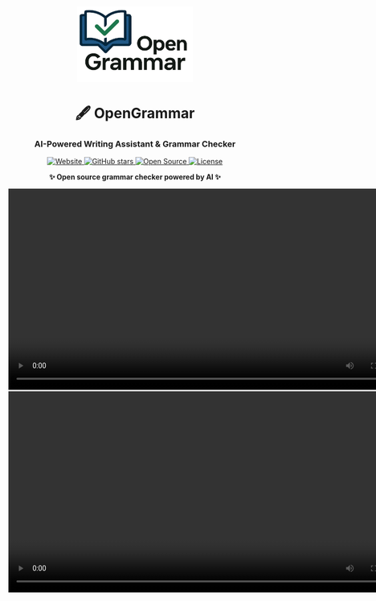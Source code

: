 <div align="center">
  <img src="logo.PNG" alt="OpenGrammar Logo" width="230" height="150">

  <h1>🖋️ OpenGrammar</h1>
  <h3>AI-Powered Writing Assistant & Grammar Checker</h3>

  <p>
    <a href="https://edtechtools.me">
      <img src="https://img.shields.io/badge/Website-edtechtools.me-blue?style=for-the-badge&logo=firefox&logoColor=white" alt="Website">
    </a>
    <a href="https://github.com/muhammadmuneeb007/opengrammar/stargazers">
      <img src="https://img.shields.io/github/stars/muhammadmuneeb007/opengrammar?style=for-the-badge&logo=github" alt="GitHub stars">
    </a>
    <a href="https://github.com/muhammadmuneeb007/opengrammar">
      <img src="https://img.shields.io/badge/Open%20Source-❤️-red?style=for-the-badge" alt="Open Source">
    </a>
    <a href="LICENSE">
      <img src="https://img.shields.io/badge/License-MIT-green?style=for-the-badge" alt="License">
    </a>
  </p>

  <p><strong>✨ Open source grammar checker powered by AI ✨</strong></p>

  <video width="800" controls>
    <source src="Video.mp4" type="video/mp4">
    Your browser does not support the video tag.
  </video>

  <!-- Fallback thumbnail -->
  <!--
  <a href="Video.mp4">
    <img src="video-thumbnail.png" alt="Watch Demo Video" width="800">
    <br>
    🎥 Click to watch demo video
  </a>
  -->
</div>

 <video width="800" controls>
    <source src="Video.mp4" type="video/mp4">
    Your browser does not support the video tag.
  </video>

  <!-- Fallback thumbnail -->
  <!--
  <a href="Video.mp4">
    <img src="video-thumbnail.png" alt="Watch Demo Video" width="800">
    <br>
    🎥 Click to watch demo video
  </a>

---

## 🌟 Features

- 🎯 **Real-time Grammar Checking** - Advanced AI-powered grammar and spelling analysis
- 🎨 **Style Enhancement** - Writing style evaluation and suggestions
- 📊 **Readability Metrics** - Flesch-Kincaid, SMOG, and ARI scores
- 🔤 **Smart Corrections** - Context-aware suggestions with one-click fixes
- 📚 **Synonym Suggestions** - Intelligent word replacement options
- 📈 **Writing Analytics** - Word count, sentence structure, and complexity analysis

---

## 🚀 Quick Start

### 🌐 **Try Online**
Visit **[edtechtools.me](https://edtechtools.me)** to use OpenGrammar instantly!

### 💻 **Local Setup**

**Backend (Flask + Google Gemini AI):**
```bash
cd Backend
python app.py
# Use ngrok for proxy tunnel
```

**Frontend:**
```bash
cd Final
# Open index.html in browser
# Update the ngrok link in modern_grammar_checker_js.js
```

> **Note:** You'll need a Google Gemini API key from Google AI Studio.

---

## 📖 How to Use

1. **Write or paste** your text (up to 10,000 characters)
2. **Click "Check Grammar"** for comprehensive analysis
3. **Review suggestions** with detailed explanations
4. **Accept changes** with one-click corrections

---

## 🤝 Contributing

We welcome contributions! Here's how you can help:

- 🐛 **Report bugs** via [GitHub Issues](https://github.com/muhammadmuneeb007/opengrammar/issues)
- 💡 **Suggest features** 
- 🔧 **Submit code** improvements
- 📝 **Improve documentation**

### Development Setup
```bash
git clone https://github.com/muhammadmuneeb007/opengrammar.git
cd opengrammar
# Follow setup instructions above
```

---

## 📞 Support

- 🌐 **Website**: [edtechtools.me](https://edtechtools.me)
- 💬 **Issues**: [GitHub Issues](https://github.com/muhammadmuneeb007/opengrammar/issues)
- 📧 **Contact**: muneebsiddique007@gmail.com

---

## 📜 License

MIT License - Feel free to use, modify, and distribute!

---

<div align="center">
  
  ### 🌟 **Made with ❤️ for the writing community** 🌟
  
  [![Try Now](https://img.shields.io/badge/Try%20Now-edtechtools.me-blue?style=for-the-badge)](https://edtechtools.me)
  [![GitHub stars](https://img.shields.io/github/stars/muhammadmuneeb007/opengrammar?style=social)](https://github.com/muhammadmuneeb007/opengrammar)
  
  *Happy Writing! ✍️*
  
</div>
 ---

## ⭐ Star History

<div align="center">
  <img src="https://api.star-history.com/svg?repos=muhammadmuneeb007/opengrammar&type=Date" alt="Star History Chart" width="600">
</div>
